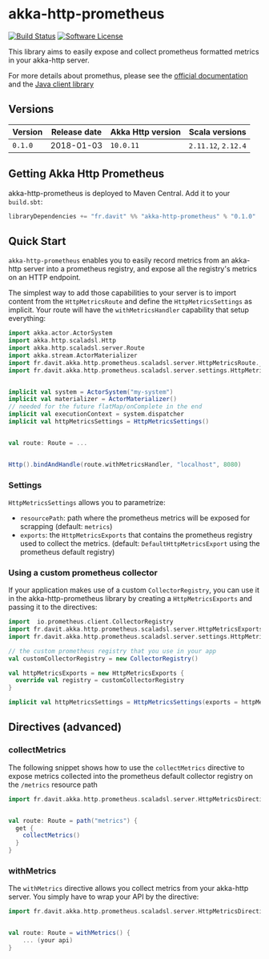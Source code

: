 # akka-http-prometheus

[![Build Status](https://travis-ci.org/RustedBones/akka-http-prometheus.svg?branch=master&style=flat)](https://travis-ci.org/RustedBones/akka-http-prometheus)
[![Software License](https://img.shields.io/badge/license-Apache%202-brightgreen.svg?style=flat)](LICENSE)

This library aims to easily expose and collect prometheus formatted metrics in your akka-http server.

For more details about promethus, please see the [official documentation](https://prometheus.io/docs/introduction/overview/)
and the [Java client library](https://github.com/prometheus/client_java)


## Versions

| Version  | Release date | Akka Http version | Scala versions         |
| -------- | ------------ | ----------------- | ---------------------- |
| `0.1.0 ` | 2018-01-03   | `10.0.11`         | `2.11.12`, `2.12.4`    |

## Getting Akka Http Prometheus

akka-http-prometheus is deployed to Maven Central. Add it to your `build.sbt`:

```scala
libraryDependencies += "fr.davit" %% "akka-http-prometheus" % "0.1.0"
```

## Quick Start

`akka-http-prometheus` enables you to easily record metrics from an akka-http server into a prometheus registry, 
and expose all the registry's metrics on an HTTP endpoint.


The simplest way to add those capabilities to your server is to import content from the `HttpMetricsRoute` and define the
`HttpMetricsSettings` as implicit. Your route will have the `withMetricsHandler` capability that setup everything:

```scala
import akka.actor.ActorSystem
import akka.http.scaladsl.Http
import akka.http.scaladsl.server.Route
import akka.stream.ActorMaterializer
import fr.davit.akka.http.prometheus.scaladsl.server.HttpMetricsRoute._
import fr.davit.akka.http.prometheus.scaladsl.server.settings.HttpMetricsSettings


implicit val system = ActorSystem("my-system")
implicit val materializer = ActorMaterializer()
// needed for the future flatMap/onComplete in the end
implicit val executionContext = system.dispatcher
implicit val httpMetricsSettings = HttpMetricsSettings()


val route: Route = ...


Http().bindAndHandle(route.withMetricsHandler, "localhost", 8080)
```

### Settings

`HttpMetricsSettings` allows you to parametrize:

- `resourcePath`: path where the prometheus metrics will be exposed for scrapping (default: `metrics`)
- `exports`:  the `HttpMetricsExports` that contains the prometheus registry used to collect the metrics. 
(default: `DefaultHttpMetricsExport` using the prometheus default registry)


### Using a custom prometheus collector

If your application makes use of a custom `CollectorRegistry`, you can use it in the akka-http-prometheus library by
creating a `HttpMetricsExports` and passing it to the directives:

```scala
import  io.prometheus.client.CollectorRegistry
import fr.davit.akka.http.prometheus.scaladsl.server.HttpMetricsExports._
import fr.davit.akka.http.prometheus.scaladsl.server.settings.HttpMetricsSettings

// the custom prometheus registry that you use in your app
val customCollectorRegistry = new CollectorRegistry()

val httpMetricsExports = new HttpMetricsExports {
  override val registry = customCollectorRegistry
}

implicit val httpMetricsSettings = HttpMetricsSettings(exports = httpMetricsExports)
```

## Directives (advanced)

### collectMetrics

The following snippet shows how to use the `collectMetrics` directive to expose metrics collected into the
prometheus default collector registry on the `/metrics` resource path

```scala
import fr.davit.akka.http.prometheus.scaladsl.server.HttpMetricsDirectives._


val route: Route = path("metrics") {
  get {
    collectMetrics()
  }
}
```

### withMetrics

The `withMetrics` directive allows you collect metrics from your akka-http server. You simply have to wrap your API
by the directive:

```scala
import fr.davit.akka.http.prometheus.scaladsl.server.HttpMetricsDirectives._


val route: Route = withMetrics() {
    ... (your api)
}
```
